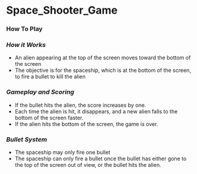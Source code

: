 # **Space_Shooter_Game**


### How To Play

### *How it Works*
- An alien appearing at the top of the screen moves toward the bottom of the screen
- The objective is for the spaceship, which is at the bottom of the screen, to fire a bullet to kill the alien

### *Gameplay and Scoring*
- If the bullet hits the alien, the score increases by one.
- Each time the alien is hit, it disappears, and a new alien falls to the bottom of the screen faster.
- If the alien hits the bottom of the screen, the game is over.

### *Bullet System*
- The spaceship may only fire one bullet
- The spaceship can only fire a bullet once the bullet has either gone to the top of the screen out of view, or the bullet hits the alien.
